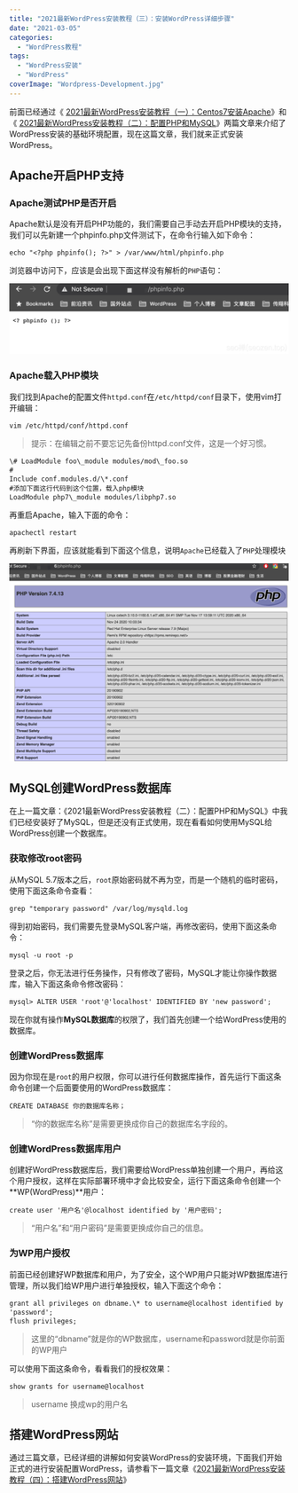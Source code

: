 ```yaml
---
title: "2021最新WordPress安装教程（三）：安装WordPress详细步骤"
date: "2021-03-05"
categories: 
  - "WordPress教程"
tags: 
  - "WordPress安装"
  - "WordPress"
coverImage: "Wordpress-Development.jpg"
---
```


前面已经通过《 [2021最新WordPress安装教程（一）：Centos7安装Apache](https://www.helloyu.top/wordpress-apache-setup-2021.html)》和《 [2021最新WordPress安装教程（二）：配置PHP和MySQL](https://www.helloyu.top/wordpress-php-mysql-2021.html)》两篇文章来介绍了WordPress安装的基础环境配置，现在这篇文章，我们就来正式安装WordPress。

## Apache开启PHP支持

### Apache测试PHP是否开启

Apache默认是没有开启PHP功能的，我们需要自己手动去开启PHP模块的支持，我们可以先新建一个phpinfo.php文件测试下，在命令行输入如下命令：
```
echo "<?php phpinfo(); ?>" > /var/www/html/phpinfo.php
```
浏览器中访问下，应该是会出现下面这样没有解析的`PHP`语句：

![ wordpress详细安装步骤](images/wordpress详细安装步骤-1-1024x258.png)

### Apache载入PHP模块

我们找到Apache的配置文件`httpd.conf`在`/etc/httpd/conf`目录下，使用vim打开编辑：
```
vim /etc/httpd/conf/httpd.conf
```
> 提示：在编辑之前不要忘记先备份httpd.conf文件，这是一个好习惯。
```
\# LoadModule foo\_module modules/mod\_foo.so
#
Include conf.modules.d/\*.conf
#添加下面这行代码到这个位置，载入php模块
LoadModule php7\_module modules/libphp7.so 
```
再重启Apache，输入下面的命令：
```
apachectl restart
```
再刷新下界面，应该就能看到下面这个信息，说明`Apache`已经载入了`PHP`处理模块

![Apache PHP模块](images/WX20210103-214603@2x-1024x725.png)

## MySQL创建WordPress数据库

在上一篇文章：《2021最新WordPress安装教程（二）：配置PHP和MySQL》中我们已经安装好了MySQL，但是还没有正式使用，现在看看如何使用MySQL给WordPress创建一个数据库。

### 获取修改root密码

从MySQL 5.7版本之后，`root`原始密码就不再为空，而是一个随机的临时密码，使用下面这条命令查看：
```
grep "temporary password" /var/log/mysqld.log
```
得到初始密码，我们需要先登录MySQL客户端，再修改密码，使用下面这条命令：
```
mysql -u root -p
```
登录之后，你无法进行任务操作，只有修改了密码，MySQL才能让你操作数据库，输入下面这条命令修改密码：
```
mysql> ALTER USER 'root'@'localhost' IDENTIFIED BY 'new password';
```
现在你就有操作**MySQL数据库**的权限了，我们首先创建一个给WordPress使用的数据库。

### 创建WordPress数据库

因为你现在是`root`的用户权限，你可以进行任何数据库操作，首先运行下面这条命令创建一个后面要使用的WordPress数据库：
```
CREATE DATABASE 你的数据库名称；
```
> “你的数据库名称”是需要更换成你自己的数据库名字段的。

### 创建WordPress数据库用户

创建好WordPress数据库后，我们需要给WordPress单独创建一个用户，再给这个用户授权，这样在实际部署环境中才会比较安全，运行下面这条命令创建一个\*\*WP(WordPress)\*\*用户：
```
create user '用户名'@localhost identified by '用户密码';
```
> “用户名”和“用户密码”是需要更换成你自己的信息。

### 为WP用户授权

前面已经创建好WP数据库和用户，为了安全，这个WP用户只能对WP数据库进行管理，所以我们给WP用户进行单独授权，输入下面这个命令：
```
grant all privileges on dbname.\* to username@localhost identified by 'password';
flush privileges;
```
> 这里的“dbname”就是你的WP数据库，username和password就是你前面的WP用户

可以使用下面这条命令，看看我们的授权效果：
```
show grants for username@localhost
```
> username 换成wp的用户名

## 搭建WordPress网站

通过三篇文章，已经详细的讲解如何安装WordPress的安装环境，下面我们开始正式的进行安装配置WordPress，请参看下一篇文章《[2021最新WordPress安装教程（四）：搭建WordPress网站](https://www.helloyu.top/wordpress-install-2021.html)》
